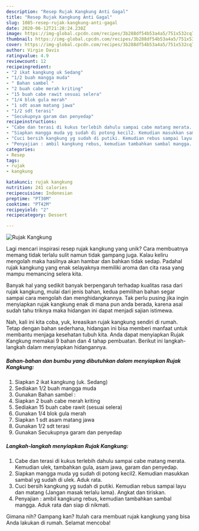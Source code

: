 ```yaml
---
description: "Resep Rujak Kangkung Anti Gagal"
title: "Resep Rujak Kangkung Anti Gagal"
slug: 1085-resep-rujak-kangkung-anti-gagal
date: 2020-06-12T21:28:24.238Z
image: https://img-global.cpcdn.com/recipes/3b288df54b53a4a5/751x532cq70/rujak-kangkung-foto-resep-utama.jpg
thumbnail: https://img-global.cpcdn.com/recipes/3b288df54b53a4a5/751x532cq70/rujak-kangkung-foto-resep-utama.jpg
cover: https://img-global.cpcdn.com/recipes/3b288df54b53a4a5/751x532cq70/rujak-kangkung-foto-resep-utama.jpg
author: Virgie Davis
ratingvalue: 4.9
reviewcount: 12
recipeingredient:
- "2 ikat kangkung uk Sedang"
- "1/2 buah mangga muda"
- " Bahan sambel "
- "2 buah cabe merah kriting"
- "15 buah cabe rawit sesuai selera"
- "1/4 blok gula merah"
- "1 sdt asam matang jawa"
- "1/2 sdt terasi"
- "Secukupnya garam dan penyedap"
recipeinstructions:
- "Cabe dan terasi di kukus terlebih dahulu sampai cabe matang merata. Kemudian ulek, tambahkan gula, asam jawa, garam dan penyedap."
- "Siapkan mangga muda yg sudah di potong kecil2. Kemudian masukkan sambal yg sudah di ulek. Aduk rata."
- "Cuci bersih kangkung yg sudah di putiki. Kemudian rebus sampai layu dan matang (Jangan masak terlalu lama). Angkat dan tiriskan."
- "Penyajian : ambil kangkung rebus, kemudian tambahkan sambal mangga. Aduk rata dan siap di nikmati."
categories:
- Resep
tags:
- rujak
- kangkung

katakunci: rujak kangkung 
nutrition: 241 calories
recipecuisine: Indonesian
preptime: "PT30M"
cooktime: "PT42M"
recipeyield: "2"
recipecategory: Dessert

---
```



![Rujak Kangkung](https://img-global.cpcdn.com/recipes/3b288df54b53a4a5/751x532cq70/rujak-kangkung-foto-resep-utama.jpg)

Lagi mencari inspirasi resep rujak kangkung yang unik? Cara membuatnya memang tidak terlalu sulit namun tidak gampang juga. Kalau keliru mengolah maka hasilnya akan hambar dan bahkan tidak sedap. Padahal rujak kangkung yang enak selayaknya memiliki aroma dan cita rasa yang mampu memancing selera kita.



Banyak hal yang sedikit banyak berpengaruh terhadap kualitas rasa dari rujak kangkung, mulai dari jenis bahan, kedua pemilihan bahan segar sampai cara mengolah dan menghidangkannya. Tak perlu pusing jika ingin menyiapkan rujak kangkung enak di mana pun anda berada, karena asal sudah tahu triknya maka hidangan ini dapat menjadi sajian istimewa.


Nah, kali ini kita coba, yuk, kreasikan rujak kangkung sendiri di rumah. Tetap dengan bahan sederhana, hidangan ini bisa memberi manfaat untuk membantu menjaga kesehatan tubuh kita. Anda dapat menyiapkan Rujak Kangkung memakai 9 bahan dan 4 tahap pembuatan. Berikut ini langkah-langkah dalam menyiapkan hidangannya.

<!--inarticleads1-->

##### Bahan-bahan dan bumbu yang dibutuhkan dalam menyiapkan Rujak Kangkung:

1. Siapkan 2 ikat kangkung (uk. Sedang)
1. Sediakan 1/2 buah mangga muda
1. Gunakan  Bahan sambel :
1. Siapkan 2 buah cabe merah kriting
1. Sediakan 15 buah cabe rawit (sesuai selera)
1. Gunakan 1/4 blok gula merah
1. Siapkan 1 sdt asam matang jawa
1. Gunakan 1/2 sdt terasi
1. Gunakan Secukupnya garam dan penyedap




<!--inarticleads2-->

##### Langkah-langkah menyiapkan Rujak Kangkung:

1. Cabe dan terasi di kukus terlebih dahulu sampai cabe matang merata. Kemudian ulek, tambahkan gula, asam jawa, garam dan penyedap.
1. Siapkan mangga muda yg sudah di potong kecil2. Kemudian masukkan sambal yg sudah di ulek. Aduk rata.
1. Cuci bersih kangkung yg sudah di putiki. Kemudian rebus sampai layu dan matang (Jangan masak terlalu lama). Angkat dan tiriskan.
1. Penyajian : ambil kangkung rebus, kemudian tambahkan sambal mangga. Aduk rata dan siap di nikmati.




Gimana nih? Gampang kan? Itulah cara membuat rujak kangkung yang bisa Anda lakukan di rumah. Selamat mencoba!
